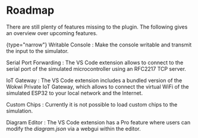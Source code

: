# Roadmap

There are still plenty of features missing to the plugin.
The following gives an overview over upcoming features.

{type="narrow"}
Writable Console
: Make the console writable and transmit the input to the simulator.

Serial Port Forwarding
: The VS Code extension allows to connect to the serial port of the simulated microcontroller using an RFC2217 TCP server.

IoT Gateway
: The VS Code extension includes a bundled version of the Wokwi Private IoT Gateway, which allows to connect the virtual WiFi of the 
simulated ESP32 to your local network and the Internet.

Custom Chips
: Currently it is not possible to load custom chips to the simulation.

Diagram Editor
: The VS Code extension has a Pro feature where users can modify
the <i>diagram.json</i> via a webgui within the editor.